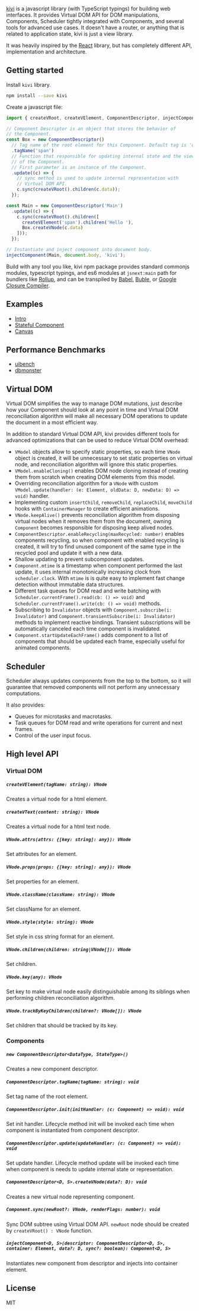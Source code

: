 [kivi](http://github.com/localvoid/kivi) is a javascript library (with
TypeScript typings) for building web interfaces. It provides Virtual DOM API
for DOM manipulations, Components, Scheduler tightly integrated with
Components, and several tools for advanced use cases. It doesn't have a router,
or anything that is related to application state, kivi is just a view library.

It was heavily inspired by the [React](https://facebook.github.io/react/)
library, but has completely different API, implementation and architecture.

## Getting started

Install `kivi` library.

```sh
npm install --save kivi
```

Create a javascript file:

```js
import { createVRoot, createVElement, ComponentDescriptor, injectComponent } from 'kivi';

// Component Descriptor is an object that stores the behavior of
// the Component.
const Box = new ComponentDescriptor()
  // Tag name of the root element for this Component. Default tag is 'div'.
  .tagName('span')
  // Function that responsible for updating internal state and the view
  // of the Component.
  // First parameter is an instance of the Component.
  .update((c) => {
    // sync method is used to update internal representation with
    // Virtual DOM API.
    c.sync(createVRoot().children(c.data));
  });

const Main = new ComponentDescriptor('Main')
  .update((c) => {
    c.sync(createVRoot().children([
      createVElement('span').children('Hello '),
      Box.createVNode(c.data)
    ]));
  });

// Instantiate and inject component into document body.
injectComponent(Main, document.body, 'kivi');
```

Build with any tool you like, kivi npm package provides standard commonjs
modules, typescript typings, and es6 modules at `jsnext:main` path for bundlers
like [Rollup](http://rollupjs.org/), and can be transpiled by
[Babel](https://babeljs.io), [Buble](https://gitlab.com/Rich-Harris/buble),
or [Google Closure Compiler](https://github.com/google/closure-compiler).

## Examples

- [Intro](https://github.com/localvoid/kivi/tree/master/examples/intro)
- [Stateful Component](https://github.com/localvoid/kivi/tree/master/examples/stateful_component)
- [Canvas](https://github.com/localvoid/kivi/tree/master/examples/canvas)

## Performance Benchmarks

- [uibench](https://localvoid.github.io/uibench/)
- [dbmonster](https://localvoid.github.io/kivi-dbmonster/)

## Virtual DOM

Virtual DOM simplifies the way to manage DOM mutations, just describe how your
Component should look at any point in time and Virtual DOM reconciliation
algorithm will make all necessary DOM operations to update the document in a
most efficient way.

In addition to standard Virtual DOM API, kivi provides different tools for
advanced optimizations that can be used to reduce Virtual DOM overhead:

- `VModel` objects allow to specify static properties, so each time `VNode`
object is created, it will be unnecessary to set static properties on virtual
node, and reconciliation algorithm will ignore this static properties.
- `VModel.enableCloning()` enables DOM node cloning instead of creating them
from scratch when creating DOM elements from this model.
- Overriding reconciliation algorithm for a `VNode` with custom
`VModel.update(handler: (e: Element, oldData: D, newData: D) => void)` handler.
- Implementing custom `insertChild`, `removeChild`, `replaceChild`, `moveChild`
hooks with `ContainerManager` to create efficient animations.
- `VNode.keepAlive()` prevents reconciliation algorithm from disposing virtual
nodes when it removes them from the document, owning `Component` becomes
responsible for disposing keep alived nodes.
- `ComponentDescriptor.enableRecycling(maxRecycled: number)` enables components
recycling, so when component with enabled recycling is created, it will try to
find unused component of the same type in the recycled pool and update it with
a new data.
- Shallow updating to prevent subcomponent updates.
- `Component.mtime` is a timestamp when component performed the last update, it
uses internal monotonically increasing clock from `scheduler.clock`. With
`mtime` is is quite easy to implement fast change detection without immutable
data structures.
- Different task queues for DOM read and write batching with
`Scheduler.currentFrame().read(cb: () => void)` and
`Scheduler.currentFrame().write(cb: () => void)` methods.
- Subscribing to `Invalidator` objects with
`Component.subscribe(i: Invalidator)` and
`Component.transientSubscribe(i: Invalidator)` methods to implement reactive
bindings. Transient subscriptions will be automatically canceled each time
component is invalidated.
- `Component.startUpdateEachFrame()` adds component to a list of components
that should be updated each frame, especially useful for animated components.

## Scheduler

Scheduler always updates components from the top to the bottom, so it
will guarantee that removed components will not perform any unnecessary
computations.

It also provides:

- Queues for microtasks and macrotasks.
- Task queues for DOM read and write operations for current and next frames.
- Control of the user input focus.

## High level API

### Virtual DOM

##### `createVElement(tagName: string): VNode`

Creates a virtual node for a html element.

##### `createVText(content: string): VNode`

Creates a virtual node for a html text node.

##### `VNode.attrs(attrs: {[key: string]: any}): VNode`

Set attributes for an element.

##### `VNode.props(props: {[key: string]: any}): VNode`

Set properties for an element.

##### `VNode.className(className: string): VNode`

Set className for an element.

##### `VNode.style(style: string): VNode`

Set style in css string format for an element.

##### `VNode.children(children: string|VNode[]): VNode`

Set children.

##### `VNode.key(any): VNode`

Set key to make virtual node easily distinguishable among its siblings when
performing children reconciliation algorithm.

##### `VNode.trackByKeyChildren(children?: VNode[]): VNode`

Set children that should be tracked by its key.

### Components

##### `new ComponentDescriptor<DataType, StateType>()`

Creates a new component descriptor.

##### `ComponentDescriptor.tagName(tagName: string): void`

Set tag name of the root element.

##### `ComponentDescriptor.init(initHandler: (c: Component) => void): void`

Set init handler. Lifecycle method init will be invoked each time when
component is instantiated from component descriptor.

##### `ComponentDescriptor.update(updateHandler: (c: Component) => void): void`

Set update handler. Lifecycle method update will be invoked each time when
component is needs to update internal state or representation.

##### `ComponentDescriptor<D, S>.createVNode(data?: D): void`

Creates a new virtual node representing component.

##### `Component.sync(newRoot?: VNode, renderFlags: number): void`

Sync DOM subtree using Virtual DOM API. `newRoot` node should be created by
`createVRoot() : VNode` function.

##### `injectComponent<D, S>(descriptor: ComponentDescriptor<D, S>, container: Element, data?: D, sync?: boolean): Component<D, S>`

Instantiates new component from descriptor and injects into container element.

## License

MIT